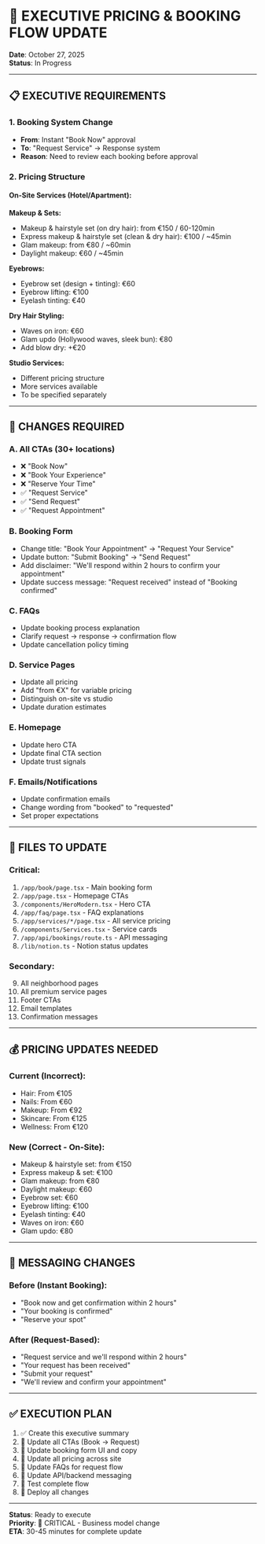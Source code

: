 # 🎯 EXECUTIVE PRICING & BOOKING FLOW UPDATE

**Date**: October 27, 2025  
**Status**: In Progress

---

## 📋 EXECUTIVE REQUIREMENTS

### 1. **Booking System Change**
- **From**: Instant "Book Now" approval
- **To**: "Request Service" → Response system
- **Reason**: Need to review each booking before approval

### 2. **Pricing Structure**

#### **On-Site Services** (Hotel/Apartment):

**Makeup & Sets:**
- Makeup & hairstyle set (on dry hair): from €150 / 60-120min
- Express makeup & hairstyle set (clean & dry hair): €100 / ~45min
- Glam makeup: from €80 / ~60min
- Daylight makeup: €60 / ~45min

**Eyebrows:**
- Eyebrow set (design + tinting): €60
- Eyebrow lifting: €100
- Eyelash tinting: €40

**Dry Hair Styling:**
- Waves on iron: €60
- Glam updo (Hollywood waves, sleek bun): €80
- Add blow dry: +€20

**Studio Services:**
- Different pricing structure
- More services available
- To be specified separately

---

## 🔄 CHANGES REQUIRED

### A. **All CTAs** (30+ locations)
- ❌ "Book Now"
- ❌ "Book Your Experience"
- ❌ "Reserve Your Time"
- ✅ "Request Service"
- ✅ "Send Request"
- ✅ "Request Appointment"

### B. **Booking Form**
- Change title: "Book Your Appointment" → "Request Your Service"
- Update button: "Submit Booking" → "Send Request"
- Add disclaimer: "We'll respond within 2 hours to confirm your appointment"
- Update success message: "Request received" instead of "Booking confirmed"

### C. **FAQs**
- Update booking process explanation
- Clarify request → response → confirmation flow
- Update cancellation policy timing

### D. **Service Pages**
- Update all pricing
- Add "from €X" for variable pricing
- Distinguish on-site vs studio
- Update duration estimates

### E. **Homepage**
- Update hero CTA
- Update final CTA section
- Update trust signals

### F. **Emails/Notifications**
- Update confirmation emails
- Change wording from "booked" to "requested"
- Set proper expectations

---

## 📍 FILES TO UPDATE

### Critical:
1. `/app/book/page.tsx` - Main booking form
2. `/app/page.tsx` - Homepage CTAs
3. `/components/HeroModern.tsx` - Hero CTA
4. `/app/faq/page.tsx` - FAQ explanations
5. `/app/services/*/page.tsx` - All service pricing
6. `/components/Services.tsx` - Service cards
7. `/app/api/bookings/route.ts` - API messaging
8. `/lib/notion.ts` - Notion status updates

### Secondary:
9. All neighborhood pages
10. All premium service pages
11. Footer CTAs
12. Email templates
13. Confirmation messages

---

## 💰 PRICING UPDATES NEEDED

### Current (Incorrect):
- Hair: From €105
- Nails: From €60
- Makeup: From €92
- Skincare: From €125
- Wellness: From €120

### New (Correct - On-Site):
- Makeup & hairstyle set: from €150
- Express makeup & set: €100
- Glam makeup: from €80
- Daylight makeup: €60
- Eyebrow set: €60
- Eyebrow lifting: €100
- Eyelash tinting: €40
- Waves on iron: €60
- Glam updo: €80

---

## 🎯 MESSAGING CHANGES

### Before (Instant Booking):
- "Book now and get confirmation within 2 hours"
- "Your booking is confirmed"
- "Reserve your spot"

### After (Request-Based):
- "Request service and we'll respond within 2 hours"
- "Your request has been received"
- "Submit your request"
- "We'll review and confirm your appointment"

---

## ✅ EXECUTION PLAN

1. ✅ Create this executive summary
2. 🔄 Update all CTAs (Book → Request)
3. 🔄 Update booking form UI and copy
4. 🔄 Update all pricing across site
5. 🔄 Update FAQs for request flow
6. 🔄 Update API/backend messaging
7. 🔄 Test complete flow
8. 🔄 Deploy all changes

---

**Status**: Ready to execute  
**Priority**: 🔴 CRITICAL - Business model change  
**ETA**: 30-45 minutes for complete update

